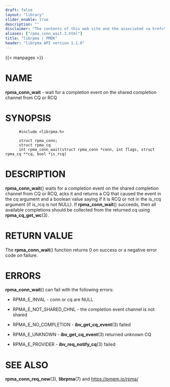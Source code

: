 ```yaml
---
draft: false
layout: "library"
slider_enable: true
description: ""
disclaimer: "The contents of this web site and the associated <a href=\"https://github.com/pmem\">GitHub repositories</a> are BSD-licensed open source."
aliases: ["rpma_conn_wait.3.html"]
title: "librpma | PMDK"
header: "librpma API version 1.1.0"
---
```

{{< manpages >}}

[comment]: <> (SPDX-License-Identifier: BSD-3-Clause)
[comment]: <> (Copyright 2020-2022, Intel Corporation)

# NAME

**rpma_conn_wait** - wait for a completion event on the shared
completion channel from CQ or RCQ

# SYNOPSIS

          #include <librpma.h>

          struct rpma_conn;
          struct rpma_cq
          int rpma_conn_wait(struct rpma_conn *conn, int flags, struct rpma_cq **cq, bool *is_rcq)

# DESCRIPTION

**rpma_conn_wait**() waits for a completion event on the shared
completion channel from CQ or RCQ, acks it and returns a CQ that caused
the event in the cq argument and a boolean value saying if it is RCQ or
not in the is_rcq argument (if is_rcq is not NULL). If
**rpma_conn_wait**() succeeds, then all available completions should be
collected from the returned cq using **rpma_cq_get_wc**(3).

# RETURN VALUE

The **rpma_conn_wait**() function returns 0 on success or a negative
error code on failure.

# ERRORS

**rpma_conn_wait**() can fail with the following errors:

-   RPMA_E\_INVAL - conn or cq are NULL

-   RPMA_E\_NOT_SHARED_CHNL - the completion event channel is not shared

-   RPMA_E\_NO_COMPLETION - **ibv_get_cq_event**(3) failed

-   RPMA_E\_UNKNOWN - **ibv_get_cq_event**(3) returned unknown CQ

-   RPMA_E\_PROVIDER - **ibv_req_notify_cq**(3) failed

# SEE ALSO

**rpma_conn_req_new**(3), **librpma**(7) and https://pmem.io/rpma/
